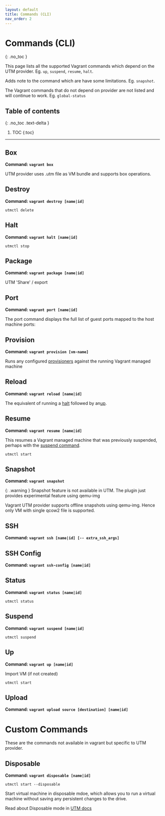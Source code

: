 ```yaml
---
layout: default
title: Commands (CLI)
nav_order: 2
---
```


# Commands (CLI)
{: .no_toc }

This page lists all the supported Vagrant commands which depend on the  UTM provider. Eg. `up`, `suspend`, `resume`, `halt`.

Adds note to the command which are have some limitations. Eg. `snapshot`.

The Vagrant commands that do not depend on provider are not listed and will continue to work. Eg. `global-status`

## Table of contents
{: .no_toc .text-delta }

1. TOC
{:toc}


---

## **Box**

**Command: `vagrant box`**

UTM provider uses .utm file as VM bundle and supports box operations. 

## **Destroy**

**Command: `vagrant destroy [name|id]`**

```utmctl delete```

## **Halt**

**Command: `vagrant halt [name|id]`**

```utmctl stop```

## **Package**

**Command: `vagrant package [name|id]`**

UTM 'Share' / export

## **Port**

**Command: `vagrant port [name|id]`**

The port command displays the full list of guest ports mapped to the host machine ports:



## **Provision**

**Command: `vagrant provision [vm-name]`**

Runs any configured [provisioners](https://developer.hashicorp.com/vagrant/docs/provisioning) against the running Vagrant managed machine



## **Reload**

**Command: `vagrant reload [name|id]`**

The equivalent of running a [halt](https://developer.hashicorp.com/vagrant/docs/cli/halt) followed by an[up](https://developer.hashicorp.com/vagrant/docs/cli/up).



## **Resume**

**Command: `vagrant resume [name|id]`**

This resumes a Vagrant managed machine that was previously suspended, perhaps with the [suspend command](https://developer.hashicorp.com/vagrant/docs/cli/suspend).

```utmctl start```



## **Snapshot**

**Command: `vagrant snapshot`**

{: .warning }
Snapshot feature is not available in UTM. 
The plugin just provides experimental feature using qemu-img 

Vagrant UTM provider supports offline snapshots using 
qemu-img. Hence only VM with single qcow2 file is supported.



## **SSH**

**Command: `vagrant ssh [name|id] [-- extra_ssh_args]`**



## **SSH Config**

**Command: `vagrant ssh-config [name|id]`**



## **Status**

**Command: `vagrant status [name|id]`**

`utmctl status`



## **Suspend**

**Command: `vagrant suspend [name|id]`**

`utmctl suspend`



## **Up**

**Command: `vagrant up [name|id]`**

Import VM (if not created)

`utmctl start`



## **Upload**

**Command: `vagrant upload source [destination] [name|id]`**



# **Custom Commands**

These are the commands not available in vagrant but specific to UTM provider.

## Disposable

**Command: `vagrant disposable [name|id]`**

`utmctl start --disposable`

Start virtual machine in disposable mdoe, which allows you to run a virtual machine without saving any persistent changes to the drive.

Read about Disposable mode in [UTM docs](https://docs.getutm.app/advanced/disposable/)